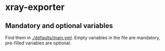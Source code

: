 # xray-exporter
## Mandatory and optional variables
Find them in [./defaults/main.yml](./defaults/main.yml). Empty variables in the file are mandatory, pre-filled variables are optional.
